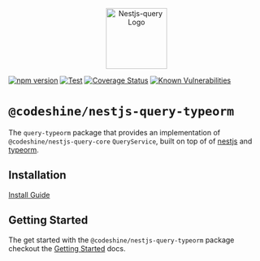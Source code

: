 <p align="center">
  <a href="https://doug-martin.github.io/nestjs-query" target="blank"><img src="https://doug-martin.github.io/nestjs-query/img/logo.svg" width="120" alt="Nestjs-query Logo" /></a>
</p>

[![npm version](https://img.shields.io/npm/v/@codeshine/nestjs-query-typeorm.svg)](https://www.npmjs.org/package/@codeshine/nestjs-query-typeorm)
[![Test](https://github.com/doug-martin/nestjs-query/workflows/Test/badge.svg?branch=master)](https://github.com/doug-martin/nestjs-query/actions?query=workflow%3ATest+and+branch%3Amaster+)
[![Coverage Status](https://coveralls.io/repos/github/doug-martin/nestjs-query/badge.svg?branch=master)](https://coveralls.io/github/doug-martin/nestjs-query?branch=master)
[![Known Vulnerabilities](https://snyk.io/test/github/doug-martin/nestjs-query/badge.svg?targetFile=packages/query-typeorm/package.json)](https://snyk.io/test/github/doug-martin/nestjs-query?targetFile=packages/query-typeorm/package.json)

# `@codeshine/nestjs-query-typeorm`

The `query-typeorm` package that provides an implementation of `@codeshine/nestjs-query-core` `QueryService`, built on top of of [nestjs](https://nestjs.com/) and [typeorm](https://typeorm.io/).

## Installation

[Install Guide](https://doug-martin.github.io/nestjs-query/docs/introduction/install)

## Getting Started

The get started with the `@codeshine/nestjs-query-typeorm` package checkout the [Getting Started](https://doug-martin.github.io/nestjs-query/docs/persistence/typeorm/getting-started) docs.

